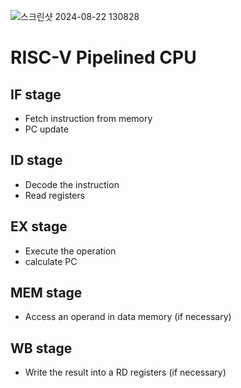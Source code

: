 ![스크린샷 2024-08-22 130828](https://github.com/user-attachments/assets/7043bea5-88f8-4d59-bef0-409a33e6928d)

# RISC-V Pipelined CPU
## IF stage
- Fetch instruction from memory
- PC update
## ID stage
- Decode the instruction
- Read registers
## EX stage
- Execute the operation
- calculate PC
## MEM stage
- Access an operand in data memory (if necessary)
## WB stage
- Write the result into a RD registers (if necessary)
